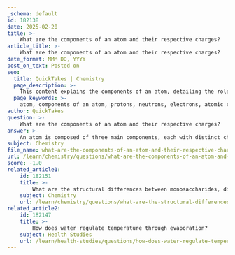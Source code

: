 ```yaml
---
_schema: default
id: 182138
date: 2025-02-20
title: >-
    What are the components of an atom and their respective charges?
article_title: >-
    What are the components of an atom and their respective charges?
date_format: MMM DD, YYYY
post_on_text: Posted on
seo:
  title: QuickTakes | Chemistry
  page_description: >-
    This content explains the components of an atom, detailing the roles and charges of protons, neutrons, and electrons, and how they are fundamental to the atomic structure and chemical behavior.
  page_keywords: >-
    atom, components of an atom, protons, neutrons, electrons, atomic charge, atomic structure, chemical bonding, atomic number
author: QuickTakes
question: >-
    What are the components of an atom and their respective charges?
answer: >-
    An atom is composed of three main components, each with distinct charges:\n\n1. **Protons**: These are positively charged particles found in the nucleus of the atom. The number of protons in the nucleus determines the atomic number of the element and its identity. For example, hydrogen has one proton, while carbon has six protons.\n\n2. **Neutrons**: These are neutral particles, meaning they have no charge, and are also located in the nucleus alongside protons. Neutrons contribute to the atomic mass of the atom but do not affect its overall charge. For instance, a carbon atom typically has six neutrons.\n\n3. **Electrons**: These are negatively charged particles that orbit the nucleus in electron shells. Electrons are crucial for chemical bonding and the behavior of atoms in reactions. In a neutral atom, the number of electrons equals the number of protons, balancing the overall charge.\n\nIn summary, the charges of the components of an atom are:\n- Protons: +1 (positive charge)\n- Neutrons: 0 (neutral charge)\n- Electrons: -1 (negative charge) \n\nThis arrangement of charged particles is fundamental to the structure and behavior of atoms in chemical reactions and bonding.
subject: Chemistry
file_name: what-are-the-components-of-an-atom-and-their-respective-charges.md
url: /learn/chemistry/questions/what-are-the-components-of-an-atom-and-their-respective-charges
score: -1.0
related_article1:
    id: 182151
    title: >-
        What are the structural differences between monosaccharides, disaccharides, and polysaccharides?
    subject: Chemistry
    url: /learn/chemistry/questions/what-are-the-structural-differences-between-monosaccharides-disaccharides-and-polysaccharides
related_article2:
    id: 182147
    title: >-
        How does water regulate temperature through evaporation?
    subject: Health Studies
    url: /learn/health-studies/questions/how-does-water-regulate-temperature-through-evaporation
---
```


&nbsp;